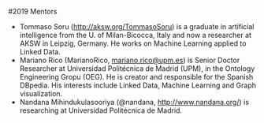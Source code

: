 #2019 Mentors
* Tommaso Soru (http://aksw.org/TommasoSoru) is a graduate in artificial intelligence from the U. of Milan-Bicocca, Italy and now a researcher at AKSW in Leipzig, Germany. He works on Machine Learning applied to Linked Data.
 * Mariano Rico (MarianoRico, mariano.rico@upm.es) is Senior Doctor Researcher at Universidad Politécnica de Madrid (UPM), in the Ontology Engineering Gropu (OEG). He is creator and responsible for the Spanish DBpedia. His interests include Linked Data, Machine Learning and Graph visualization.
 * Nandana Mihindukulasooriya (@nandana, http://www.nandana.org/) is researching at Universidad Politécnica de Madrid.
 
